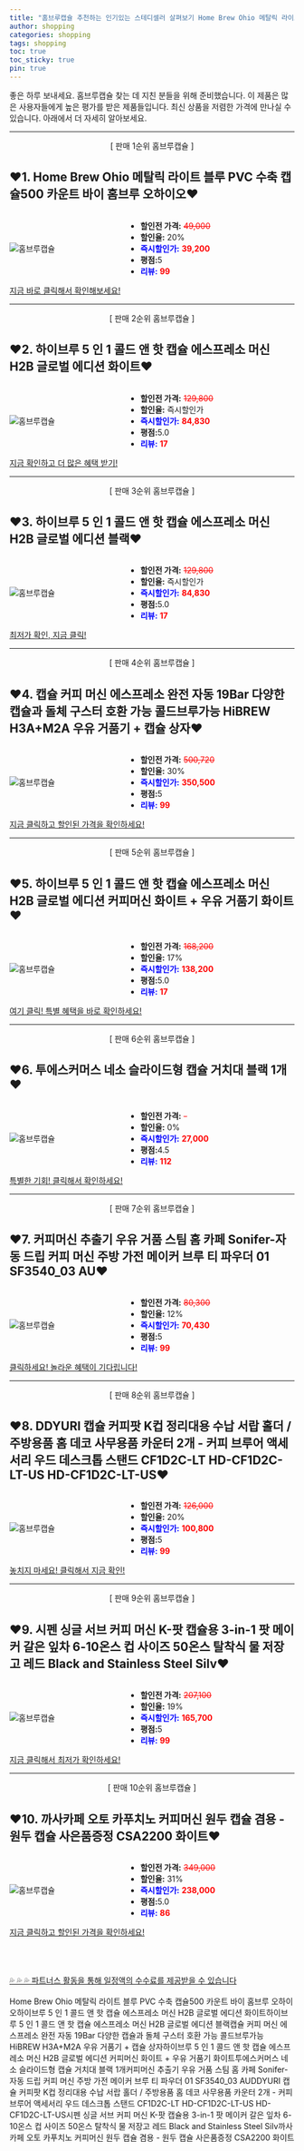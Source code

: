 ```yaml
---
title: "홈브루캡슐 추천하는 인기있는 스테디셀러 살펴보기 Home Brew Ohio 메탈릭 라이트"
author: shopping
categories: shopping
tags: shopping
toc: true
toc_sticky: true
pin: true
---
```

좋은 하루 보내세요. 홈브루캡슐 찾는 데 지친 분들을 위해 준비했습니다. 이 제품은 많은 사용자들에게 높은 평가를 받은 제품들입니다. 최신 상품을 저렴한 가격에 만나실 수 있습니다. 아래에서 더 자세히 알아보세요.

---
<p class="toplist" style="margin: 0 auto; display: block; width: fit-content;">[ 판매 1순위 홈브루캡슐 ]</p>

<h2><strong>❤️1. Home Brew Ohio 메탈릭 라이트 블루 PVC 수축 캡슐500 카운트 바이 홈브루 오하이오❤️</strong></h2>

<div style="display: flex; align-items: center;">
    <div style="flex: 0.4;">
        <img src="https://thumbnail7.coupangcdn.com/thumbnails/remote/230x230ex/image/vendor_inventory/cb79/37c76c386935964fb2a2a41ad3e93bf45bb0236f5832540d3bac557046f1.jpg" alt="홈브루캡슐" style="max-width: 100%;">
    </div>
    <div style="flex: 0.6; margin-left: 10px;">
        <ul>
            <li><strong>할인전 가격:</strong> <del style="color: red;">49,000</del></li>
            <li><strong>할인율:</strong> 20%</li>
            <li><span style='color:blue'><strong>즉시할인가:</strong></span> <span style='color:red'><strong>39,200</strong></span></li>
            <li><strong>평점:</strong>5</li>
            <li><span style='color:blue'><strong>리뷰:</strong></span> <span style='color:red'><strong>99</strong></span></li>
        </ul>
    </div>
</div>
<div class="center">
    <a href="https://William4Davisa.github.io?lptag=AF9450613&subid=githubio&pageKey=8206158550&traceid=V0-153&itemId=23538458470&vendorItemId=90759534255" class="myButton">
        지금 바로 클릭해서 확인해보세요!
    </a>
</div>


---
<p class="toplist" style="margin: 0 auto; display: block; width: fit-content;">[ 판매 2순위 홈브루캡슐 ]</p>

<h2><strong>❤️2. 하이브루 5 인 1 콜드 앤 핫 캡슐 에스프레소 머신 H2B 글로벌 에디션 화이트❤️</strong></h2>

<div style="display: flex; align-items: center;">
    <div style="flex: 0.4;">
        <img src="https://thumbnail7.coupangcdn.com/thumbnails/remote/230x230ex/image/vendor_inventory/9439/61128b71c533f8d39624f8c8805446562f18211bf57e1ff3b6de12ca4964.jpg" alt="홈브루캡슐" style="max-width: 100%;">
    </div>
    <div style="flex: 0.6; margin-left: 10px;">
        <ul>
            <li><strong>할인전 가격:</strong> <del style="color: red;">129,800</del></li>
            <li><strong>할인율:</strong> 즉시할인가</li>
            <li><span style='color:blue'><strong>즉시할인가:</strong></span> <span style='color:red'><strong>84,830</strong></span></li>
            <li><strong>평점:</strong>5.0</li>
            <li><span style='color:blue'><strong>리뷰:</strong></span> <span style='color:red'><strong>17</strong></span></li>
        </ul>
    </div>
</div>
<div class="center">
    <a href="https://William4Davisa.github.io?lptag=AF9450613&subid=githubio&pageKey=7398092569&traceid=V0-153&itemId=19142357478&vendorItemId=86261584784" class="myButton">
        지금 확인하고 더 많은 혜택 받기!
    </a>
</div>


---
<p class="toplist" style="margin: 0 auto; display: block; width: fit-content;">[ 판매 3순위 홈브루캡슐 ]</p>

<h2><strong>❤️3. 하이브루 5 인 1 콜드 앤 핫 캡슐 에스프레소 머신 H2B 글로벌 에디션 블랙❤️</strong></h2>

<div style="display: flex; align-items: center;">
    <div style="flex: 0.4;">
        <img src="https://thumbnail9.coupangcdn.com/thumbnails/remote/230x230ex/image/vendor_inventory/f937/e4c413fca316592aa43e12b5697b5075a30ae30a33680e4ddd4bca26bc19.jpg" alt="홈브루캡슐" style="max-width: 100%;">
    </div>
    <div style="flex: 0.6; margin-left: 10px;">
        <ul>
            <li><strong>할인전 가격:</strong> <del style="color: red;">129,800</del></li>
            <li><strong>할인율:</strong> 즉시할인가</li>
            <li><span style='color:blue'><strong>즉시할인가:</strong></span> <span style='color:red'><strong>84,830</strong></span></li>
            <li><strong>평점:</strong>5.0</li>
            <li><span style='color:blue'><strong>리뷰:</strong></span> <span style='color:red'><strong>17</strong></span></li>
        </ul>
    </div>
</div>
<div class="center">
    <a href="https://William4Davisa.github.io?lptag=AF9450613&subid=githubio&pageKey=7398092569&traceid=V0-153&itemId=19142357477&vendorItemId=86261584775" class="myButton">
        최저가 확인, 지금 클릭!
    </a>
</div>


---
<p class="toplist" style="margin: 0 auto; display: block; width: fit-content;">[ 판매 4순위 홈브루캡슐 ]</p>

<h2><strong>❤️4. 캡슐 커피 머신 에스프레소 완전 자동 19Bar 다양한 캡슐과 돌체 구스터 호환 가능 콜드브루가능 HiBREW H3A+M2A 우유 거품기 + 캡슐 상자❤️</strong></h2>

<div style="display: flex; align-items: center;">
    <div style="flex: 0.4;">
        <img src="https://thumbnail6.coupangcdn.com/thumbnails/remote/230x230ex/image/vendor_inventory/5436/b20f5dab6cace60f2a44e793919608ffc458aee698e0de027df3714a2841.png" alt="홈브루캡슐" style="max-width: 100%;">
    </div>
    <div style="flex: 0.6; margin-left: 10px;">
        <ul>
            <li><strong>할인전 가격:</strong> <del style="color: red;">500,720</del></li>
            <li><strong>할인율:</strong> 30%</li>
            <li><span style='color:blue'><strong>즉시할인가:</strong></span> <span style='color:red'><strong>350,500</strong></span></li>
            <li><strong>평점:</strong>5</li>
            <li><span style='color:blue'><strong>리뷰:</strong></span> <span style='color:red'><strong>99</strong></span></li>
        </ul>
    </div>
</div>
<div class="center">
    <a href="https://William4Davisa.github.io?lptag=AF9450613&subid=githubio&pageKey=7533182354&traceid=V0-153&itemId=19785155458&vendorItemId=86887923128" class="myButton">
        지금 클릭하고 할인된 가격을 확인하세요!
    </a>
</div>


---
<p class="toplist" style="margin: 0 auto; display: block; width: fit-content;">[ 판매 5순위 홈브루캡슐 ]</p>

<h2><strong>❤️5. 하이브루 5 인 1 콜드 앤 핫 캡슐 에스프레소 머신 H2B 글로벌 에디션 커피머신 화이트 + 우유 거품기 화이트❤️</strong></h2>

<div style="display: flex; align-items: center;">
    <div style="flex: 0.4;">
        <img src="https://thumbnail9.coupangcdn.com/thumbnails/remote/230x230ex/image/vendor_inventory/83f7/2c0b7feea9fef573d5cf456b0004c283d34b55f3f1668765635c7726b345.jpg" alt="홈브루캡슐" style="max-width: 100%;">
    </div>
    <div style="flex: 0.6; margin-left: 10px;">
        <ul>
            <li><strong>할인전 가격:</strong> <del style="color: red;">168,200</del></li>
            <li><strong>할인율:</strong> 17%</li>
            <li><span style='color:blue'><strong>즉시할인가:</strong></span> <span style='color:red'><strong>138,200</strong></span></li>
            <li><strong>평점:</strong>5.0</li>
            <li><span style='color:blue'><strong>리뷰:</strong></span> <span style='color:red'><strong>17</strong></span></li>
        </ul>
    </div>
</div>
<div class="center">
    <a href="https://William4Davisa.github.io?lptag=AF9450613&subid=githubio&pageKey=7398092569&traceid=V0-153&itemId=19221268203&vendorItemId=86338032356" class="myButton">
        여기 클릭! 특별 혜택을 바로 확인하세요!
    </a>
</div>


---
<p class="toplist" style="margin: 0 auto; display: block; width: fit-content;">[ 판매 6순위 홈브루캡슐 ]</p>

<h2><strong>❤️6. 투에스커머스 네소 슬라이드형 캡슐 거치대 블랙 1개❤️</strong></h2>

<div style="display: flex; align-items: center;">
    <div style="flex: 0.4;">
        <img src="https://thumbnail7.coupangcdn.com/thumbnails/remote/230x230ex/image/vendor_inventory/a812/003f9dd9917344e8516ea984b4dc8b3f36f8c0af353247bff3842493bc8b.jpg" alt="홈브루캡슐" style="max-width: 100%;">
    </div>
    <div style="flex: 0.6; margin-left: 10px;">
        <ul>
            <li><strong>할인전 가격:</strong> <del style="color: red;">-</del></li>
            <li><strong>할인율:</strong> 0%</li>
            <li><span style='color:blue'><strong>즉시할인가:</strong></span> <span style='color:red'><strong>27,000</strong></span></li>
            <li><strong>평점:</strong>4.5</li>
            <li><span style='color:blue'><strong>리뷰:</strong></span> <span style='color:red'><strong>112</strong></span></li>
        </ul>
    </div>
</div>
<div class="center">
    <a href="https://William4Davisa.github.io?lptag=AF9450613&subid=githubio&pageKey=95879635&traceid=V0-153&itemId=295626964&vendorItemId=74873924247" class="myButton">
        특별한 기회! 클릭해서 확인하세요!
    </a>
</div>


---
<p class="toplist" style="margin: 0 auto; display: block; width: fit-content;">[ 판매 7순위 홈브루캡슐 ]</p>

<h2><strong>❤️7. 커피머신 추출기 우유 거품 스팀 홈 카페 Sonifer-자동 드립 커피 머신 주방 가전 메이커 브루 티 파우더 01 SF3540_03 AU❤️</strong></h2>

<div style="display: flex; align-items: center;">
    <div style="flex: 0.4;">
        <img src="https://thumbnail7.coupangcdn.com/thumbnails/remote/230x230ex/image/vendor_inventory/3a87/4bba25b1cde5cb2ab3a8cc3d45c6e12969b3fda87fcea5c44e7455070148.jpg" alt="홈브루캡슐" style="max-width: 100%;">
    </div>
    <div style="flex: 0.6; margin-left: 10px;">
        <ul>
            <li><strong>할인전 가격:</strong> <del style="color: red;">80,300</del></li>
            <li><strong>할인율:</strong> 12%</li>
            <li><span style='color:blue'><strong>즉시할인가:</strong></span> <span style='color:red'><strong>70,430</strong></span></li>
            <li><strong>평점:</strong>5</li>
            <li><span style='color:blue'><strong>리뷰:</strong></span> <span style='color:red'><strong>99</strong></span></li>
        </ul>
    </div>
</div>
<div class="center">
    <a href="https://William4Davisa.github.io?lptag=AF9450613&subid=githubio&pageKey=6883655720&traceid=V0-153&itemId=16503589296&vendorItemId=83691115987" class="myButton">
        클릭하세요! 놀라운 혜택이 기다립니다!
    </a>
</div>


---
<p class="toplist" style="margin: 0 auto; display: block; width: fit-content;">[ 판매 8순위 홈브루캡슐 ]</p>

<h2><strong>❤️8. DDYURI 캡슐 커피팟 K컵 정리대용 수납 서랍 홀더 / 주방용품 홈 데코 사무용품 카운터 2개 - 커피 브루어 액세서리 우드 데스크톱 스탠드 CF1D2C-LT HD-CF1D2C-LT-US HD-CF1D2C-LT-US❤️</strong></h2>

<div style="display: flex; align-items: center;">
    <div style="flex: 0.4;">
        <img src="https://thumbnail7.coupangcdn.com/thumbnails/remote/230x230ex/image/vendor_inventory/7588/4bd3b81d0ebf3adcbc5506c37ccf273d79ba0a636c12759ee93d7bd172d3.jpg" alt="홈브루캡슐" style="max-width: 100%;">
    </div>
    <div style="flex: 0.6; margin-left: 10px;">
        <ul>
            <li><strong>할인전 가격:</strong> <del style="color: red;">126,000</del></li>
            <li><strong>할인율:</strong> 20%</li>
            <li><span style='color:blue'><strong>즉시할인가:</strong></span> <span style='color:red'><strong>100,800</strong></span></li>
            <li><strong>평점:</strong>5</li>
            <li><span style='color:blue'><strong>리뷰:</strong></span> <span style='color:red'><strong>99</strong></span></li>
        </ul>
    </div>
</div>
<div class="center">
    <a href="https://William4Davisa.github.io?lptag=AF9450613&subid=githubio&pageKey=7423656287&traceid=V0-153&itemId=19264256741&vendorItemId=90754770032" class="myButton">
        놓치지 마세요! 클릭해서 지금 확인!
    </a>
</div>


---
<p class="toplist" style="margin: 0 auto; display: block; width: fit-content;">[ 판매 9순위 홈브루캡슐 ]</p>

<h2><strong>❤️9. 시펜 싱글 서브 커피 머신 K-팟 캡슐용 3-in-1 팟 메이커 갈은 잎차 6-10온스 컵 사이즈 50온스 탈착식 물 저장고 레드 Black and Stainless Steel Silv❤️</strong></h2>

<div style="display: flex; align-items: center;">
    <div style="flex: 0.4;">
        <img src="https://thumbnail10.coupangcdn.com/thumbnails/remote/230x230ex/image/vendor_inventory/b783/b810515c351392e71d614efe0c5835049bc9763b1d6efbbe4aa3c78e4465.jpg" alt="홈브루캡슐" style="max-width: 100%;">
    </div>
    <div style="flex: 0.6; margin-left: 10px;">
        <ul>
            <li><strong>할인전 가격:</strong> <del style="color: red;">207,100</del></li>
            <li><strong>할인율:</strong> 19%</li>
            <li><span style='color:blue'><strong>즉시할인가:</strong></span> <span style='color:red'><strong>165,700</strong></span></li>
            <li><strong>평점:</strong>5</li>
            <li><span style='color:blue'><strong>리뷰:</strong></span> <span style='color:red'><strong>99</strong></span></li>
        </ul>
    </div>
</div>
<div class="center">
    <a href="https://William4Davisa.github.io?lptag=AF9450613&subid=githubio&pageKey=7539567763&traceid=V0-153&itemId=19816342898&vendorItemId=88929019330" class="myButton">
        지금 클릭해서 최저가 확인하세요!
    </a>
</div>


---
<p class="toplist" style="margin: 0 auto; display: block; width: fit-content;">[ 판매 10순위 홈브루캡슐 ]</p>

<h2><strong>❤️10. 까사카페 오토 카푸치노 커피머신 원두 캡슐 겸용 - 원두 캡슐 사은품증정 CSA2200 화이트❤️</strong></h2>

<div style="display: flex; align-items: center;">
    <div style="flex: 0.4;">
        <img src="https://thumbnail8.coupangcdn.com/thumbnails/remote/230x230ex/image/vendor_inventory/1d04/a93c3e1c92e7c5a15081723baa9200d4c9a86034b8bc4f0969df0279d3ee.png" alt="홈브루캡슐" style="max-width: 100%;">
    </div>
    <div style="flex: 0.6; margin-left: 10px;">
        <ul>
            <li><strong>할인전 가격:</strong> <del style="color: red;">349,000</del></li>
            <li><strong>할인율:</strong> 31%</li>
            <li><span style='color:blue'><strong>즉시할인가:</strong></span> <span style='color:red'><strong>238,000</strong></span></li>
            <li><strong>평점:</strong>5.0</li>
            <li><span style='color:blue'><strong>리뷰:</strong></span> <span style='color:red'><strong>86</strong></span></li>
        </ul>
    </div>
</div>
<div class="center">
    <a href="https://William4Davisa.github.io?lptag=AF9450613&subid=githubio&pageKey=7328104347&traceid=V0-153&itemId=18808159104&vendorItemId=90526404871" class="myButton">
        지금 클릭하고 할인된 가격을 확인하세요!
    </a>
</div>

<br><br><br>[💦 💦 💦 파트너스 활동을 통해 일정액의 수수료를 제공받을 수 있습니다](https://link.coupang.com/a/bcpT2c)<br><br>Home Brew Ohio 메탈릭 라이트 블루 PVC 수축 캡슐500 카운트 바이 홈브루 오하이오하이브루 5 인 1 콜드 앤 핫 캡슐 에스프레소 머신 H2B 글로벌 에디션 화이트하이브루 5 인 1 콜드 앤 핫 캡슐 에스프레소 머신 H2B 글로벌 에디션 블랙캡슐 커피 머신 에스프레소 완전 자동 19Bar 다양한 캡슐과 돌체 구스터 호환 가능 콜드브루가능 HiBREW H3A+M2A 우유 거품기 + 캡슐 상자하이브루 5 인 1 콜드 앤 핫 캡슐 에스프레소 머신 H2B 글로벌 에디션 커피머신 화이트 + 우유 거품기 화이트투에스커머스 네소 슬라이드형 캡슐 거치대 블랙 1개커피머신 추출기 우유 거품 스팀 홈 카페 Sonifer-자동 드립 커피 머신 주방 가전 메이커 브루 티 파우더 01 SF3540_03 AUDDYURI 캡슐 커피팟 K컵 정리대용 수납 서랍 홀더 / 주방용품 홈 데코 사무용품 카운터 2개 - 커피 브루어 액세서리 우드 데스크톱 스탠드 CF1D2C-LT HD-CF1D2C-LT-US HD-CF1D2C-LT-US시펜 싱글 서브 커피 머신 K-팟 캡슐용 3-in-1 팟 메이커 갈은 잎차 6-10온스 컵 사이즈 50온스 탈착식 물 저장고 레드 Black and Stainless Steel Silv까사카페 오토 카푸치노 커피머신 원두 캡슐 겸용 - 원두 캡슐 사은품증정 CSA2200 화이트